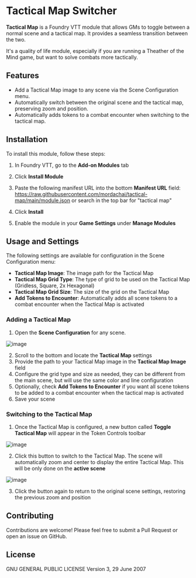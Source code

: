# Tactical Map Switcher

**Tactical Map** is a Foundry VTT module that allows GMs to toggle between a normal scene and a tactical map. It provides a seamless transition between the two.

It's a quality of life module, especially if you are running a Theather of the Mind game, but want to solve combats more tactically.

## Features

- Add a Tactical Map image to any scene via the Scene Configuration menu.
- Automatically switch between the original scene and the tactical map, preserving zoom and position.
- Automatically adds tokens to a combat encounter when switching to the tactical map.

## Installation

To install this module, follow these steps:



1. In Foundry VTT, go to the **Add-on Modules** tab
2. Click **Install Module**
3. Paste the following manifest URL into the bottom **Manifest URL** field:
https://raw.githubusercontent.com/mordachai/tactical-map/main/module.json
or
search in the top bar for "tactical map"

5. Click **Install**
6. Enable the module in your **Game Settings** under **Manage Modules**

## Usage and Settings

The following settings are available for configuration in the Scene Configuration menu:

- **Tactical Map Image**: The image path for the Tactical Map
- **Tactical Map Grid Type**: The type of grid to be used on the Tactical Map (Gridless, Square, 2x Hexagonal)
- **Tactical Map Grid Size**: The size of the grid on the Tactical Map
- **Add Tokens to Encounter**: Automatically adds all scene tokens to a combat encounter when the Tactical Map is activated

### Adding a Tactical Map

1. Open the **Scene Configuration** for any scene.

 ![image](https://github.com/user-attachments/assets/7dd07bc6-89e1-4096-9dc0-bb61c3916868)

2. Scroll to the bottom and locate the **Tactical Map** settings
3. Provide the path to your Tactical Map image in the **Tactical Map Image** field
4. Configure the grid type and size as needed, they can be different from the main scene, but will use the same color and line configuration
5. Optionally, check **Add Tokens to Encounter** if you want all scene tokens to be added to a combat encounter when the tactical map is activated
6. Save your scene

### Switching to the Tactical Map

1. Once the Tactical Map is configured, a new button called **Toggle Tactical Map** will appear in the Token Controls toolbar

![image](https://github.com/user-attachments/assets/d6c65a6a-3c91-4c15-9eba-73f35976235e)

2. Click this button to switch to the Tactical Map. The scene will automatically zoom and center to display the entire Tactical Map. This will be only done on the **active scene**

![image](https://github.com/user-attachments/assets/c7811391-1fa8-486f-90bf-c9eaca180eda)
   
3. Click the button again to return to the original scene settings, restoring the previous zoom and position

## Contributing

Contributions are welcome! Please feel free to submit a Pull Request or open an issue on GitHub.

## License
GNU GENERAL PUBLIC LICENSE Version 3, 29 June 2007



